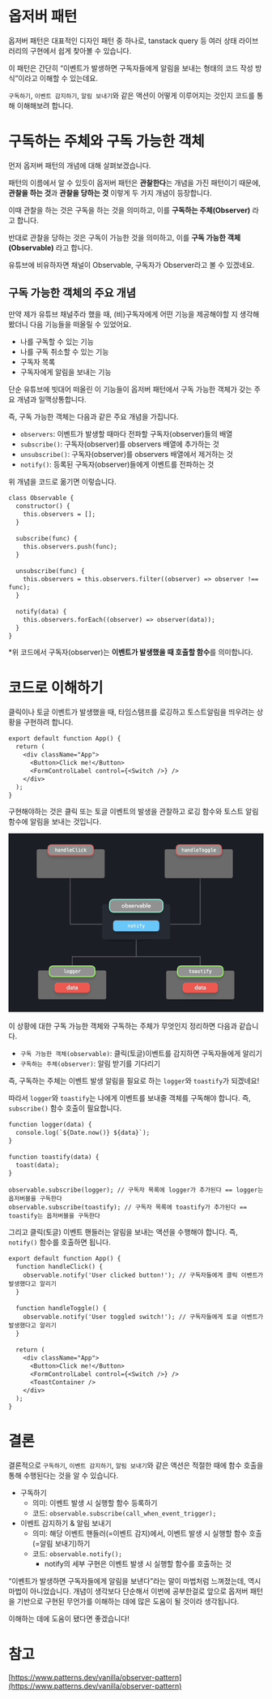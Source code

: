 # 옵저버 패턴

옵저버 패턴은 대표적인 디자인 패턴 중 하나로, tanstack query 등 여러 상태 라이브러리의 구현에서 쉽게 찾아볼 수 있습니다.

이 패턴은 간단히 “이벤트가 발생하면 구독자들에게 알림을 보내는 형태의 코드 작성 방식”이라고 이해할 수 있는데요.

`구독하기`, `이벤트 감지하기`, `알림 보내기`와 같은 액션이 어떻게 이루어지는 것인지 코드를 통해 이해해보려 합니다.

# 구독하는 주체와 구독 가능한 객체

먼저 옵저버 패턴의 개념에 대해 살펴보겠습니다.

패턴의 이름에서 알 수 있듯이 옵저버 패턴은 **관찰한다**는 개념을 가진 패턴이기 때문에, **관찰을 하는 것**과 **관찰을 당하는 것** 이렇게 두 가지 개념이 등장합니다.

이때 관찰을 하는 것은 구독을 하는 것을 의미하고, 이를 **구독하는 주체(Observer)** 라고 합니다.

반대로 관찰을 당하는 것은 구독이 가능한 것을 의미하고, 이를 **구독 가능한 객체(Observable)** 라고 합니다.

유튜브에 비유하자면 채널이 Observable, 구독자가 Observer라고 볼 수 있겠네요.

## 구독 가능한 객체의 주요 개념

만약 제가 유튜브 채널주라 했을 때, (비)구독자에게 어떤 기능을 제공해야할 지 생각해봤더니 다음 기능들을 떠올릴 수 있었어요.

- 나를 구독할 수 있는 기능
- 나를 구독 취소할 수 있는 기능
- 구독자 목록
- 구독자에게 알림을 보내는 기능

단순 유튜브에 빗대어 떠올린 이 기능들이 옵저버 패턴에서 구독 가능한 객체가 갖는 주요 개념과 일맥상통합니다.

즉, 구독 가능한 객체는 다음과 같은 주요 개념을 가집니다.

- `observers`: 이벤트가 발생할 때마다 전파할 구독자(observer)들의 배열
- `subscribe()`: 구독자(observer)를 observers 배열에 추가하는 것
- `unsubscribe()`: 구독자(observer)를 observers 배열에서 제거하는 것
- `notify()`: 등록된 구독자(observer)들에게 이벤트를 전파하는 것

위 개념을 코드로 옮기면 이렇습니다.

```tsx
class Observable {
  constructor() {
    this.observers = [];
  }

  subscribe(func) {
    this.observers.push(func);
  }

  unsubscribe(func) {
    this.observers = this.observers.filter((observer) => observer !== func);
  }

  notify(data) {
    this.observers.forEach((observer) => observer(data));
  }
}
```

\*위 코드에서 구독자(observer)는 **이벤트가 발생했을 때 호출할 함수**를 의미합니다.

# 코드로 이해하기

클릭이나 토글 이벤트가 발생했을 때, 타임스탬프를 로깅하고 토스트알림을 띄우려는 상황을 구현하려 합니다.

```tsx
export default function App() {
  return (
    <div className="App">
      <Button>Click me!</Button>
      <FormControlLabel control={<Switch />} />
    </div>
  );
}
```

구현해야하는 것은 클릭 또는 토글 이벤트의 발생을 관찰하고 로깅 함수와 토스트 알림 함수에 알림을 보내는 것입니다.

![what-we-want-to-do.gif](./what-we-want-to-do.gif)

이 상황에 대한 구독 가능한 객체와 구독하는 주체가 무엇인지 정리하면 다음과 같습니다.

- `구독 가능한 객체(observable)`: 클릭(토글)이벤트를 감지하면 구독자들에게 알리기
- `구독하는 주체(observer)`: 알림 받기를 기다리기

즉, 구독하는 주체는 이벤트 발생 알림을 필요로 하는 `logger`와 `toastify`가 되겠네요!

따라서 `logger`와 `toastify`는 나에게 이벤트를 보내줄 객체를 구독해야 합니다. 즉, `subscribe()` 함수 호출이 필요합니다.

```tsx
function logger(data) {
  console.log(`${Date.now()} ${data}`);
}

function toastify(data) {
  toast(data);
}

observable.subscribe(logger); // 구독자 목록에 logger가 추가된다 == logger는 옵저버블을 구독한다
observable.subscribe(toastify); // 구독자 목록에 toastify가 추가된다 == toastify는 옵저버블을 구독한다
```

그리고 클릭(토글) 이벤트 핸들러는 알림을 보내는 액션을 수행해야 합니다. 즉, `notify()` 함수를 호출하면 됩니다.

```tsx
export default function App() {
  function handleClick() {
    observable.notify('User clicked button!'); // 구독자들에게 클릭 이벤트가 발생했다고 알리기
  }

  function handleToggle() {
    observable.notify('User toggled switch!'); // 구독자들에게 토글 이벤트가 발생했다고 알리기
  }

  return (
    <div className="App">
      <Button>Click me!</Button>
      <FormControlLabel control={<Switch />} />
      <ToastContainer />
    </div>
  );
}
```

# 결론

결론적으로 `구독하기`, `이벤트 감지하기`, `알림 보내기`와 같은 액션은 적절한 때에 함수 호출을 통해 수행된다는 것을 알 수 있습니다.

- 구독하기
  - 의미: 이벤트 발생 시 실행할 함수 등록하기
  - 코드: `observable.subscribe(call_when_event_trigger);`
- 이벤트 감지하기 & 알림 보내기
  - 의미: 해당 이벤트 핸들러(=이벤트 감지)에서, 이벤트 발생 시 실행할 함수 호출(=알림 보내기)하기
  - 코드: `observable.notify();`
    - notify의 세부 구현은 이벤트 발생 시 실행할 함수를 호출하는 것

“이벤트가 발생하면 구독자들에게 알림을 보낸다”라는 말이 마법처럼 느껴졌는데, 역시 마법이 아니었습니다. 개념이 생각보다 단순해서 이번에 공부한걸로 앞으로 옵저버 패턴을 기반으로 구현된 무언가를 이해하는 데에 많은 도움이 될 것이라 생각됩니다.

이해하는 데에 도움이 됐다면 좋겠습니다!

# 참고

[https://www.patterns.dev/vanilla/observer-pattern](https://www.patterns.dev/vanilla/observer-pattern)
